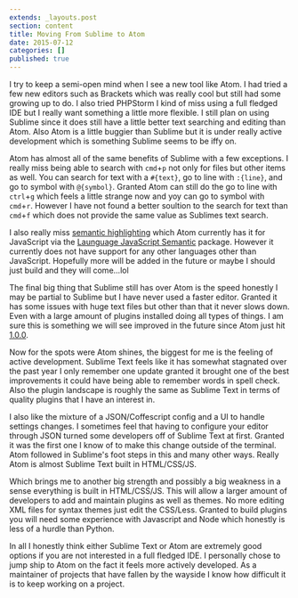 ```yaml
---
extends: _layouts.post
section: content
title: Moving From Sublime to Atom
date: 2015-07-12
categories: []
published: true
---
```


I try to keep a semi-open mind when I see a new tool like Atom.  I had tried a few new editors such as Brackets which was really cool but still had some growing up to do.  I also tried PHPStorm I kind of miss using a full fledged IDE but I really want something a little more flexible.  I still plan on using Sublime since it does still have a little better text searching and editing than Atom.  Also Atom is a little buggier than Sublime but it is under really active development which is something Sublime seems to be iffy on.

Atom has almost all of the same benefits of Sublime with a few exceptions.  I really miss being able to search with `cmd`+`p` not only for files but other items as well. You can search for text with a `#{text}`, go to line with `:{line}`, and go to symbol with `@{symbol}`.  Granted Atom can still do the go to line with `ctrl`+`g` which feels a little strange now and yoy can go to symbol with `cmd`+`r`.  However I have not found a better soultion to the search for text than `cmd`+`f` which does not provide the same value as Sublimes text search.

I also really miss [semantic highlighting](https://medium.com/@evnbr/coding-in-color-3a6db2743a1e) which Atom currently has it for JavaScript via the [Launguage JavaScript Semantic](https://atom.io/packages/language-javascript-semantic) package.  However it currently does not have support for any other languages other than JavaScript.  Hopefully more will be added in the future or maybe I should just build and they will come...lol

The final big thing that Sublime still has over Atom is the speed honestly I may be partial to Sublime but I have never used a faster editor.  Granted it has some issues with huge text files but other than that it never slows down.  Even with a large amount of plugins installed doing all types of things.  I am sure this is something we will see improved in the future since Atom just hit [1.0.0](http://blog.atom.io/2015/06/25/atom-1-0.html).

Now for the spots were Atom shines, the biggest for me is the feeling of active development.  Sublime Text feels like it has somewhat stagnated over the past year I only remember one update granted it brought one of the best improvements it could have being able to remember words in spell check. Also the plugin landscape is roughly the same as Sublime Text in terms of quality plugins that I have an interest in.

I also like the mixture of a JSON/Coffescript config and a UI to handle settings changes.  I sometimes feel that having to configure your editor through JSON turned some developers off of Sublime Text at first.  Granted it was the first one I know of to make this change outside of the terminal. Atom followed in Sublime's foot steps in this and many other ways. Really Atom is almost Sublime Text built in HTML/CSS/JS.

Which brings me to another big strength and possibly a big weakness in a sense everything is built in HTML/CSS/JS. This will allow a larger amount of developers to add and maintain plugins as well as themes. No more editing XML files for syntax themes just edit the CSS/Less. Granted to build plugins you will need some experience with Javascript and Node which honestly is less of a hurdle than Python.

In all I honestly think either Sublime Text or Atom are extremely good options if you are not interested in a full fledged IDE. I personally chose to jump ship to Atom on the fact it feels more actively developed. As a maintainer of projects that have fallen by the wayside I know how difficult it is to keep working on a project.
